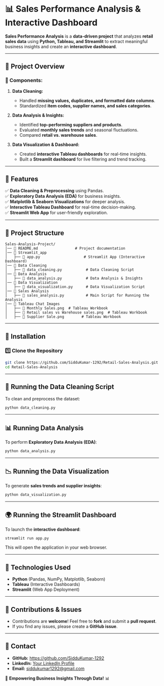# 📊 Sales Performance Analysis & Interactive Dashboard

**Sales Performance Analysis** is a **data-driven project** that analyzes **retail sales data** using **Python, Tableau, and Streamlit** to extract meaningful business insights and create an **interactive dashboard**.

---

## 📌 **Project Overview**

### **🔹 Components:**
1. **Data Cleaning:**
   - Handled **missing values, duplicates, and formatted date columns**.
   - Standardized **item codes, supplier names, and sales categories**.

2. **Data Analysis & Insights:**
   - Identified **top-performing suppliers and products**.
   - Evaluated **monthly sales trends** and seasonal fluctuations.
   - Compared **retail vs. warehouse sales**.

3. **Data Visualization & Dashboard:**
   - Created **interactive Tableau dashboards** for real-time insights.
   - Built a **Streamlit dashboard** for live filtering and trend tracking.

---

## 🚀 **Features**
✅ **Data Cleaning & Preprocessing** using Pandas.  
✅ **Exploratory Data Analysis (EDA)** for business insights.  
✅ **Matplotlib & Seaborn Visualizations** for deeper analysis.  
✅ **Interactive Tableau Dashboard** for real-time decision-making.  
✅ **Streamlit Web App** for user-friendly exploration.  

---

## 🐂 **Project Structure**
```
Sales-Analysis-Project/
│── 💜 README.md                 # Project documentation
│── 📂 Streamlit_app
│   ├── 💜 app.py                    # Streamlit App (Interactive Dashboard)
│── 📂 Data Cleaning
│   ├── 💜 data_cleaning.py           # Data Cleaning Script
│── 📂 Data Analysis
│   ├── 💜 data_analysis.py           # Data Analysis & Insights
│── 📂 Data Visualization
│   ├── 💜 data_visualization.py      # Data Visualization Script
│── 📂 Sales Analysis
│   ├── 💜 sales_analysis.py          # Main Script for Running the Analysis
│── 📂 Tableau Chat Images
│   ├── 💜 Monthly Sales.png  # Tableau Workbook
│   ├── 💜 Retail sales vs Warehouse sales.png  # Tableau Workbook
│   ├── 💜 Supplier Sale.png        # Tableau Workbook
```

---

## 🫠 **Installation**

### **1️⃣ Clone the Repository**
```bash
git clone https://github.com/SidduKumar-1292/Retail-Sales-Analysis.git
cd Retail-Sales-Analysis
```

---

## 🔄 **Running the Data Cleaning Script**
To clean and preprocess the dataset:
```bash
python data_cleaning.py
```

---

## 📊 **Running Data Analysis**
To perform **Exploratory Data Analysis (EDA)**:
```bash
python data_analysis.py
```

---

## 📉 **Running the Data Visualization**
To generate **sales trends and supplier insights**:
```bash
python data_visualization.py
```

---

## 🌍 **Running the Streamlit Dashboard**
To launch the **interactive dashboard**:
```bash
streamlit run app.py
```
This will open the application in your web browser.

---

## 🫠 **Technologies Used**
- **Python** (Pandas, NumPy, Matplotlib, Seaborn)
- **Tableau** (Interactive Dashboards)
- **Streamlit** (Web App Deployment)

---

## 🎉 **Contributions & Issues**
- Contributions are **welcome**! Feel free to **fork** and submit a **pull request**.
- If you find any issues, please create a **GitHub issue**.

---

## 💎 **Contact**
- **GitHub:** https://github.com/SidduKumar-1292
- **LinkedIn:** [Your LinkedIn Profile](https://linkedin.com/in/yourprofile)  
- **Email:** siddukumar1292@gmail.com  

🚀 **Empowering Business Insights Through Data!** 📊


